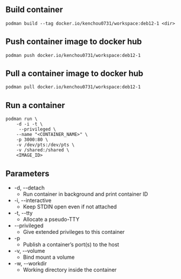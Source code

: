 ## Build container

```
podman build --tag docker.io/kenchou0731/workspace:deb12-1 <dir>
```

## Push container image to docker hub

```
podman push docker.io/kenchou0731/workspace:deb12-1
```

## Pull a container image to docker hub

```
podman pull docker.io/kenchou0731/workspace:deb12-1
```

## Run a container

```
podman run \
	-d -i -t \
	 --privileged \
	--name "<CONTAINER_NAME>" \
	-p 3000:80 \
	-v /dev/pts:/dev/pts \
	-v /shared:/shared \
	<IMAGE_ID>
```


## Parameters

* -d, --detach
	* Run container in background and print container ID
* -i, --interactive
	* Keep STDIN open even if not attached
* -t, --tty
	* Allocate a pseudo-TTY
* --privileged
	* Give extended privileges to this container
* -p
	* Publish a container’s port(s) to the host
* -v, --volume
	* Bind mount a volume
* -w, --workdir
	* Working directory inside the container

